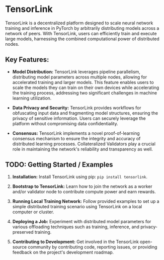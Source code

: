 # TensorLink

TensorLink is a decentralized platform designed to scale neural network training and inference in PyTorch by arbitrarily distributing models across a network of peers. With TensorLink, users can efficiently train and execute large models, harnessing the combined computational power of distributed nodes.

## Key Features:

- **Model Distribution:** TensorLink leverages pipeline parallelism, distributing model parameters across multiple nodes, allowing for accelerated training and larger models. This feature enables users to scale the models they can train on their own devices while accelerating the training process, addressing two significant challenges in machine learning utilization.
  
- **Data Privacy and Security:** TensorLink provides workflows for obfuscating input data and fragmenting model structures, ensuring the privacy of sensitive information. Users can securely leverage the platform without compromising data confidentiality.

- **Consensus:** TensorLink implements a novel proof-of-learning consensus mechanism to ensure the integrity and accuracy of distributed learning processes. Collateralized Validators play a crucial role in maintaining the network's reliability and transparency as well.

## TODO: Getting Started / Examples

1. **Installation:** Install TensorLink using pip: `pip install tensorlink`.

2. **Bootstrap to TensorLink:** Learn how to join the network as a worker and/or validator node to contribute compute power and earn rewards.

3. **Running Local Training Network:** Follow provided examples to set up a simple distributed training scenario using TensorLink on a local computer or cluster.

4. **Deploying a Job:** Experiment with distributed model parameters for various offloading techniques such as training, inference, and privacy-preserved training.

5. **Contributing to Development:** Get involved in the TensorLink open-source community by contributing code, reporting issues, or providing feedback on the project's development roadmap.
